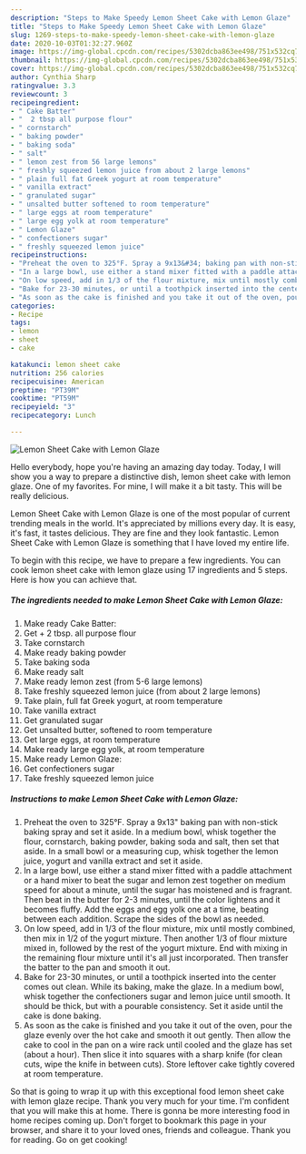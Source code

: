 ```yaml
---
description: "Steps to Make Speedy Lemon Sheet Cake with Lemon Glaze"
title: "Steps to Make Speedy Lemon Sheet Cake with Lemon Glaze"
slug: 1269-steps-to-make-speedy-lemon-sheet-cake-with-lemon-glaze
date: 2020-10-03T01:32:27.960Z
image: https://img-global.cpcdn.com/recipes/5302dcba863ee498/751x532cq70/lemon-sheet-cake-with-lemon-glaze-recipe-main-photo.jpg
thumbnail: https://img-global.cpcdn.com/recipes/5302dcba863ee498/751x532cq70/lemon-sheet-cake-with-lemon-glaze-recipe-main-photo.jpg
cover: https://img-global.cpcdn.com/recipes/5302dcba863ee498/751x532cq70/lemon-sheet-cake-with-lemon-glaze-recipe-main-photo.jpg
author: Cynthia Sharp
ratingvalue: 3.3
reviewcount: 3
recipeingredient:
- " Cake Batter"
- "  2 tbsp all purpose flour"
- " cornstarch"
- " baking powder"
- " baking soda"
- " salt"
- " lemon zest from 56 large lemons"
- " freshly squeezed lemon juice from about 2 large lemons"
- " plain full fat Greek yogurt at room temperature"
- " vanilla extract"
- " granulated sugar"
- " unsalted butter softened to room temperature"
- " large eggs at room temperature"
- " large egg yolk at room temperature"
- " Lemon Glaze"
- " confectioners sugar"
- " freshly squeezed lemon juice"
recipeinstructions:
- "Preheat the oven to 325°F. Spray a 9x13&#34; baking pan with non-stick baking spray and set it aside. In a medium bowl, whisk together the flour, cornstarch, baking powder, baking soda and salt, then set that aside. In a small bowl or a measuring cup, whisk together the lemon juice, yogurt and vanilla extract and set it aside."
- "In a large bowl, use either a stand mixer fitted with a paddle attachment or a hand mixer to beat the sugar and lemon zest together on medium speed for about a minute, until the sugar has moistened and is fragrant. Then beat in the butter for 2-3 minutes, until the color lightens and it becomes fluffy. Add the eggs and egg yolk one at a time, beating between each addition. Scrape the sides of the bowl as needed."
- "On low speed, add in 1/3 of the flour mixture, mix until mostly combined, then mix in 1/2 of the yogurt mixture. Then another 1/3 of flour mixture mixed in, followed by the rest of the yogurt mixture. End with mixing in the remaining flour mixture until it&#39;s all just incorporated. Then transfer the batter to the pan and smooth it out."
- "Bake for 23-30 minutes, or until a toothpick inserted into the center comes out clean. While its baking, make the glaze. In a medium bowl, whisk together the confectioners sugar and lemon juice until smooth. It should be thick, but with a pourable consistency. Set it aside until the cake is done baking."
- "As soon as the cake is finished and you take it out of the oven, pour the glaze evenly over the hot cake and smooth it out gently. Then allow the cake to cool in the pan on a wire rack until cooled and the glaze has set (about a hour). Then slice it into squares with a sharp knife (for clean cuts, wipe the knife in between cuts). Store leftover cake tightly covered at room temperature."
categories:
- Recipe
tags:
- lemon
- sheet
- cake

katakunci: lemon sheet cake 
nutrition: 256 calories
recipecuisine: American
preptime: "PT39M"
cooktime: "PT59M"
recipeyield: "3"
recipecategory: Lunch

---
```



![Lemon Sheet Cake with Lemon Glaze](https://img-global.cpcdn.com/recipes/5302dcba863ee498/751x532cq70/lemon-sheet-cake-with-lemon-glaze-recipe-main-photo.jpg)

Hello everybody, hope you're having an amazing day today. Today, I will show you a way to prepare a distinctive dish, lemon sheet cake with lemon glaze. One of my favorites. For mine, I will make it a bit tasty. This will be really delicious.



Lemon Sheet Cake with Lemon Glaze is one of the most popular of current trending meals in the world. It's appreciated by millions every day. It is easy, it's fast, it tastes delicious. They are fine and they look fantastic. Lemon Sheet Cake with Lemon Glaze is something that I have loved my entire life.


To begin with this recipe, we have to prepare a few ingredients. You can cook lemon sheet cake with lemon glaze using 17 ingredients and 5 steps. Here is how you can achieve that.

<!--inarticleads1-->

##### The ingredients needed to make Lemon Sheet Cake with Lemon Glaze:

1. Make ready  Cake Batter:
1. Get  + 2 tbsp. all purpose flour
1. Take  cornstarch
1. Make ready  baking powder
1. Take  baking soda
1. Make ready  salt
1. Make ready  lemon zest (from 5-6 large lemons)
1. Take  freshly squeezed lemon juice (from about 2 large lemons)
1. Take  plain, full fat Greek yogurt, at room temperature
1. Take  vanilla extract
1. Get  granulated sugar
1. Get  unsalted butter, softened to room temperature
1. Get  large eggs, at room temperature
1. Make ready  large egg yolk, at room temperature
1. Make ready  Lemon Glaze:
1. Get  confectioners sugar
1. Take  freshly squeezed lemon juice




<!--inarticleads2-->

##### Instructions to make Lemon Sheet Cake with Lemon Glaze:

1. Preheat the oven to 325°F. Spray a 9x13&#34; baking pan with non-stick baking spray and set it aside. In a medium bowl, whisk together the flour, cornstarch, baking powder, baking soda and salt, then set that aside. In a small bowl or a measuring cup, whisk together the lemon juice, yogurt and vanilla extract and set it aside.
1. In a large bowl, use either a stand mixer fitted with a paddle attachment or a hand mixer to beat the sugar and lemon zest together on medium speed for about a minute, until the sugar has moistened and is fragrant. Then beat in the butter for 2-3 minutes, until the color lightens and it becomes fluffy. Add the eggs and egg yolk one at a time, beating between each addition. Scrape the sides of the bowl as needed.
1. On low speed, add in 1/3 of the flour mixture, mix until mostly combined, then mix in 1/2 of the yogurt mixture. Then another 1/3 of flour mixture mixed in, followed by the rest of the yogurt mixture. End with mixing in the remaining flour mixture until it&#39;s all just incorporated. Then transfer the batter to the pan and smooth it out.
1. Bake for 23-30 minutes, or until a toothpick inserted into the center comes out clean. While its baking, make the glaze. In a medium bowl, whisk together the confectioners sugar and lemon juice until smooth. It should be thick, but with a pourable consistency. Set it aside until the cake is done baking.
1. As soon as the cake is finished and you take it out of the oven, pour the glaze evenly over the hot cake and smooth it out gently. Then allow the cake to cool in the pan on a wire rack until cooled and the glaze has set (about a hour). Then slice it into squares with a sharp knife (for clean cuts, wipe the knife in between cuts). Store leftover cake tightly covered at room temperature.




So that is going to wrap it up with this exceptional food lemon sheet cake with lemon glaze recipe. Thank you very much for your time. I'm confident that you will make this at home. There is gonna be more interesting food in home recipes coming up. Don't forget to bookmark this page in your browser, and share it to your loved ones, friends and colleague. Thank you for reading. Go on get cooking!
